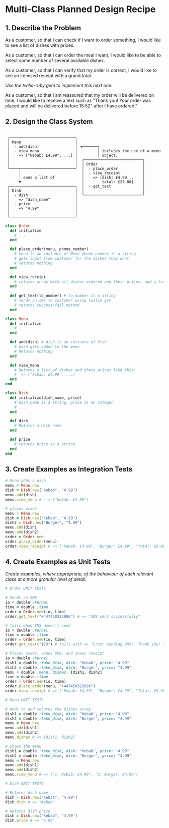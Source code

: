# Multi-Class Planned Design Recipe

## 1. Describe the Problem

As a customer, so that I can check if I want to order something, I would like to see a list of dishes with prices.

As a customer, so that I can order the meal I want, I would like to be able to select some number of several available dishes.

As a customer, so that I can verify that my order is correct, I would like to see an itemised receipt with a grand total.

_Use the twilio-ruby gem to implement this next one._

As a customer, so that I am reassured that my order will be delivered on time, I would like to receive a text such as "Thank you! Your order was placed and will be delivered before 18:52" after I have ordered."

## 2. Design the Class System

```

 ┌─────────────────────────────┐
 │ Menu                        │   
 │  - add(dish)                │ ◄───────┐                
 │  - view_menu                │         │ includes the use of a menu
 │    => ["kebab: £4.99", ...] │         │ object.
 │                             │  ┌──────────────────────────┐
 │                             │  │ Order                    │
 └────┬────────────────────────┘  │  - place_order           │
      │                           │  - view_receipt          │
      │ owns a list of            │    => [dish: £4.99...    │
      ▼                           │        total: £27.88}    │
 ┌─────────────────────────────┐  │  - get_text              │
 │ Dish                        │  │                          │
 │  - dish                     │  └──────────────────────────┘
 │    => "dish_name"           │
 │  - price                    │
 │    => "4.99"                │
 │                             │
 └─────────────────────────────┘

```

```ruby
class Order 
  def initialize
    # ...
  end

  def place_order(menu, phone_number) 
    # menu is an instance of Menu phone_number is a string
    # gets input from customer for the dishes they want 
    # returns nothing
  end

  def view_receipt
    # returns array with all dishes ordered and their prices, and a total
  end
  
  def get_text(to_number) # to_number is a string
    # sends an sms to customer using twilio gem
    # returns success/fail method
  end

class Menu
  def initialize
    # ...
  end

  def add(dish) # dish is an instance of Dish
    # dish gets added to the menu
    # Returns nothing
  end

  def view_menu
    # Returns a list of dishes and there prices like this:
    #  => ["kebab: £4.99", ...]
  end
end

class Dish
  def initialize(dish_name, price) 
    # dish_name is a string, price is an integer
    # ...
  end

  def dish
    # Returns a dish name
  end

  def price
    # returns price as a string
  end
end
```

## 3. Create Examples as Integration Tests

```ruby
# Menu adds a dish
menu = Menu.new
dish = Dish.new("kebab", "4.99")
menu.add(dish)
menu.view_menu # --> ["kebab: £4.99"]

# places order
menu = Menu.new
dish = Dish.new("Kebab", "4.99")
dish2 = Dish.new("Burger", "4.99")
menu.add(dish)
menu.add(dish2)
order = Order.new
order.place_order(menu)
order.view_receipt # => ["Kebab: £4.99", "Burger: £4.99", "Total: £9.98"]
```

## 4. Create Examples as Unit Tests

_Create examples, where appropriate, of the behaviour of each relevant class at
a more granular level of detail._

```ruby
# Order UNIT TESTS

# Sends an SMS
io = double :kernel
time = double :time
order = Order.new(io, time)
order.get_text("+447450323896") # => "SMS sent successfully"

# fails when SMS doesn't send
io = double :kernel
time = double :time
order = Order.new(io, time)
order.get_text("123") # fails with => "Error sending SMS: 'Thank you! Your order was placed and will be delivered before: 18:30'"

# Places order, sends SMS, and shows receipt
io = double :kernel
dish1 = double :fake_dish, dish: "Kebab", price: "4.99"
dish2 = double :fake_dish, dish: "Burger", price: "4.99"
menu = double :menu, dishes: [dish1, dish2]
time = double :time
order = Order.new(io, time)  
order.place_order(menu, "+447450323896")
order.view_receipt # => ["Kebab: £4.99", "Burger: £4.99", "Total: £9.98"]

# Menu UNIT TESTS

# Adds to and returns the dishes array
dish1 = double :fake_dish, dish: "Kebab", price: "4.99"
dish2 = double :fake_dish, dish: "Burger", price: "4.99"
menu = Menu.new
menu.add(dish1)
menu.add(dish2)
menu.dishes # => [dish1, dish2]

# Shows the menu
dish1 = double :fake_dish, dish: "Kebab", price: "4.99"
dish2 = double :fake_dish, dish: "Burger", price: "4.99"
menu = Menu.new
menu.add(dish1)
menu.add(dish2)    
menu.view_menu # => ["1. Kebab: £4.99", "2. Burger: £4.99"]

# Dish UNIT TESTS

# Returns dish name
dish = Dish.new("Kebab", "4.99")
dish.dish # => "Kebab"

# Returns dish price
dish = Dish.new("Kebab", "4.99")
dish.price # => "4.99"
```
